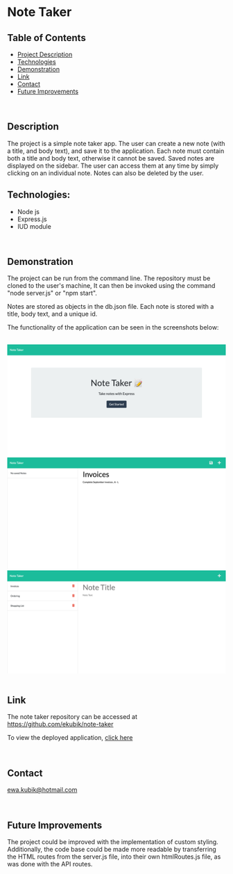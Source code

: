 # Note Taker


## Table of Contents
* <a href="#description">Project Description</a>
* <a href="#technologies">Technologies</a>
* <a href="#demonstration">Demonstration </a>
* <a href="#link">Link </a>
* <a href="#contact">Contact</a>
* <a href="#future-improvements">Future Improvements</a>

<br>

## Description
The project is a simple note taker app. The user can create a new note (with a title, and body text), and save it to the application. Each note must contain both a title and body text, otherwise it cannot be saved. Saved notes are displayed on the sidebar. The user can access them at any time by simply clicking on an individual note. Notes can also be deleted by the user.


## Technologies:
* Node js
* Express.js
* IUD module

<br/>

## Demonstration

The project can be run from the command line. The repository must be cloned to the user's machine, It can then be invoked using the command "node server.js" or "npm start".

Notes are stored as objects in the db.json file. Each note is stored with a title, body text, and a unique id.

 The functionality of the application can be seen in the screenshots below:
 <br/>
 <br/>

<img src="public/assets/images/note-taker-one.png"/>
<img src="public/assets/images/note-taker-two.png"/>
<img src="public/assets/images/note-taker-three.png"/>
<br>
<br>


## Link
The note taker repository can be accessed at <a href="https://github.com/ekubik/note-taker" target="_blank"> https://github.com/ekubik/note-taker</a>

To view the deployed application, <a href="https://ancient-shelf-08932.herokuapp.com/" target="_blank"> click here </a>

<br>

## Contact
<a href="mailto:ewa.kubik@hotmail.com" > ewa.kubik@hotmail.com </a>

<br>

## Future Improvements
The project could be improved with the implementation of custom styling. Additionally, the code base could be made more readable by transferring the HTML routes from the server.js file, into their own htmlRoutes.js file, as was done with the API routes.
